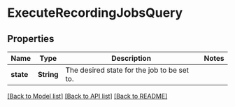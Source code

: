 # ExecuteRecordingJobsQuery

## Properties

Name | Type | Description | Notes
------------ | ------------- | ------------- | -------------
**state** | **String** | The desired state for the job to be set to. | 

[[Back to Model list]](../README.md#documentation-for-models) [[Back to API list]](../README.md#documentation-for-api-endpoints) [[Back to README]](../README.md)


